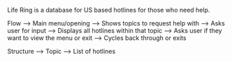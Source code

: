 Life Ring is a database for US based hotlines for those who need help.

Flow
  --> Main menu/opening
    --> Shows topics to request help with
  --> Asks user for input
  --> Displays all hotlines within that topic
  --> Asks user if they want to view the menu or exit
  --> Cycles back through or exits

Structure
  --> Topic
    --> List of hotlines
